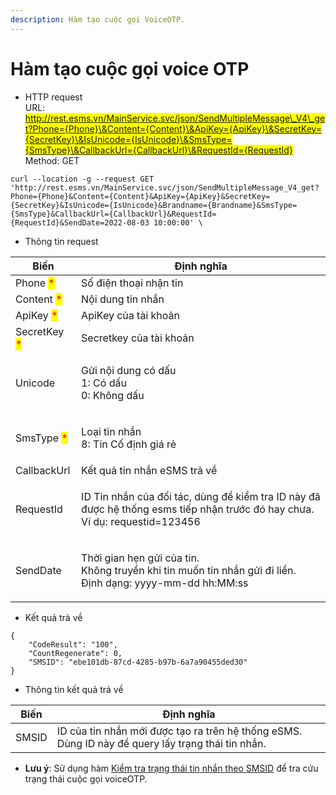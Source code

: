 ```yaml
---
description: Hàm tạo cuộc gọi VoiceOTP.
---
```


# Hàm tạo cuộc gọi voice OTP

* HTTP request\
  URL: <mark style="color:blue;">http://rest.esms.vn/MainService.svc/json/SendMultipleMessage\_V4\_get?Phone={Phone}\&Content={Content}\&ApiKey={ApiKey}\&SecretKey={SecretKey}\&IsUnicode={IsUnicode}\&SmsType={SmsType}\&CallbackUrl={CallbackUrl}\&RequestId={RequestId}</mark>\
  Method: GET

```
curl --location -g --request GET 'http://rest.esms.vn/MainService.svc/json/SendMultipleMessage_V4_get?Phone={Phone}&Content={Content}&ApiKey={ApiKey}&SecretKey={SecretKey}&IsUnicode={IsUnicode}&Brandname={Brandname}&SmsType={SmsType}&CallbackUrl={CallbackUrl}&RequestId={RequestId}&SendDate=2022-08-03 10:00:00' \
```

* Thông tin request

| Biến                                         | Định nghĩa                                                                                                                            |
| -------------------------------------------- | ------------------------------------------------------------------------------------------------------------------------------------- |
| Phone <mark style="color:red;">\*</mark>     | Số điện thoại nhận tin                                                                                                                |
| Content <mark style="color:red;">\*</mark>   | Nội dung tin nhắn                                                                                                                     |
| ApiKey <mark style="color:red;">\*</mark>    | ApiKey của tài khoản                                                                                                                  |
| SecretKey <mark style="color:red;">\*</mark> | Secretkey của tài khoản                                                                                                               |
| Unicode                                      | <p>Gửi nội dung có dấu<br>1: Có dấu<br>0: Không dấu</p>                                                                               |
| SmsType <mark style="color:red;">\*</mark>   | <p>Loại tin nhắn<br>8: Tin Cố định giá rẻ</p>                                                                                         |
| CallbackUrl                                  | Kết quả tin nhắn eSMS trả về                                                                                                          |
| RequestId                                    | <p>ID Tin nhắn của đối tác, dùng để kiểm tra ID này đã được hệ thống esms tiếp nhận trước đó hay chưa.<br>Ví dụ: requestid=123456</p> |
| SendDate                                     | <p>Thời gian hẹn gửi của tin. <br>Không truyền khi tin muốn tin nhắn gửi đi liền.<br>Định dạng: yyyy-mm-dd hh:MM:ss</p>               |

* Kết quả trả về

```
{
    "CodeResult": "100",
    "CountRegenerate": 0,
    "SMSID": "ebe101db-87cd-4285-b97b-6a7a90455ded30"
}
```

* Thông tin kết quả trả về

| Biến  | Định nghĩa                                                                                        |
| ----- | ------------------------------------------------------------------------------------------------- |
| SMSID | ID của tin nhắn mới được tạo ra trên hệ thống eSMS. Dùng ID này để query lấy trạng thái tin nhắn. |

* **Lưu ý**: Sử dụng hàm [Kiểm tra trạng thái tin nhắn theo SMSID](../ham-truy-xuat-thong-tin-sms-brandname-zns/ham-kiem-tra-trang-thai-tin-nhan-theo-khoang-thoi-gian.md) để tra cứu trạng thái cuộc gọi voiceOTP.
